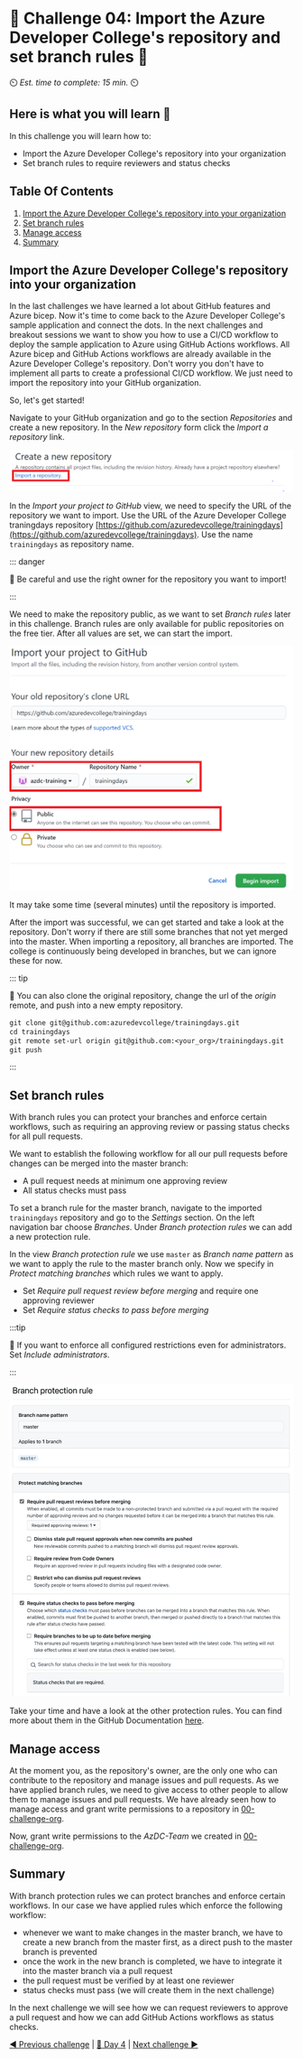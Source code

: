 # 💎 Challenge 04: Import the Azure Developer College's repository and set branch rules 💎

⏲️ _Est. time to complete: 15 min._ ⏲️

## Here is what you will learn 🎯

In this challenge you will learn how to:

- Import the Azure Developer College's repository into your organization
- Set branch rules to require reviewers and status checks

## Table Of Contents

1. [Import the Azure Developer College's repository into your organization](#import-the-azure-developer-colleges-repository-into-your-organization)
2. [Set branch rules](#set-branch-rules)
3. [Manage access](#manage-access)
4. [Summary](#summary)

## Import the Azure Developer College's repository into your organization

In the last challenges we have learned a lot about GitHub features and Azure
bicep. Now it's time to come back to the Azure Developer College's sample
application and connect the dots. In the next challenges and breakout sessions
we want to show you how to use a CI/CD workflow to deploy the sample application
to Azure using GitHub Actions workflows. All Azure bicep and GitHub Actions
workflows are already available in the Azure Developer College's repository.
Don't worry you don't have to implement all parts to create a professional CI/CD
workflow. We just need to import the repository into your GitHub organization.

So, let's get started!

Navigate to your GitHub organization and go to the section _Repositories_ and
create a new repository. In the _New repository_ form click the _Import a
repository_ link.

![GitHub import repository](./images/gh-import-repo.png)

In the _Import your project to GitHub_ view, we need to specify the URL of the
repository we want to import. Use the URL of the Azure Developer College
traningdays repository
[https://github.com/azuredevcollege/trainingdays](https://github.com/azuredevcollege/trainingdays).
Use the name `trainingdays` as repository name.

::: danger

🛑 Be careful and use the right owner for the repository you want to import!

:::

We need to make the repository public, as we want to set _Branch rules_ later in
this challenge. Branch rules are only available for public repositories on the
free tier. After all values are set, we can start the import.

![GitHub import repository view](./images/gh-import-repo-view.png)

It may take some time (several minutes) until the repository is imported.

After the import was successful, we can get started and take a look at the
repository. Don't worry if there are still some branches that not yet merged
into the master. When importing a repository, all branches are imported. The
college is continuously being developed in branches, but we can ignore these for
now.

::: tip

📝 You can also clone the original repository, change the url of the _origin_ remote, and push into a new empty repository.

```shell
git clone git@github.com:azuredevcollege/trainingdays.git
cd trainingdays
git remote set-url origin git@github.com:<your_org>/trainingdays.git
git push
```

:::

## Set branch rules

With branch rules you can protect your branches and enforce certain workflows,
such as requiring an approving review or passing status checks for all pull
requests.

We want to establish the following workflow for all our pull requests before
changes can be merged into the master branch:

- A pull request needs at minimum one approving review
- All status checks must pass

To set a branch rule for the master branch, navigate to the imported
`trainingdays` repository and go to the _Settings_ section. On the left
navigation bar choose _Branches_. Under _Branch protection rules_ we can add a
new protection rule.

In the view _Branch protection rule_ we use `master` as _Branch name pattern_ as
we want to apply the rule to the master branch only. Now we specify in _Protect
matching branches_ which rules we want to apply.

- Set _Require pull request review before merging_ and require one approving reviewer
- Set _Require status checks to pass before merging_

:::tip

📝 If you want to enforce all configured restrictions even for administrators.
Set _Include administrators_.

:::

![GitHub branch protection rules](./images/gh-branch-protection-rules.png)

Take your time and have a look at the other protection rules. You can find more
about them in the GitHub Documentation
[here](https://docs.github.com/en/github/administering-a-repository/defining-the-mergeability-of-pull-requests/about-protected-branches).

## Manage access

At the moment you, as the repository's owner, are the only one who can
contribute to the repository and manage issues and pull requests. As we have
applied branch rules, we need to give access to other people to allow them to
manage issues and pull requests. We have already seen how to manage access and
grant write permissions to a repository in
[00-challenge-org](./00-challenge-org.md#create-a-team-and-assign-permission).

Now, grant write permissions to the _AzDC-Team_ we created in
[00-challenge-org](./00-challenge-org.md).

## Summary

With branch protection rules we can protect branches and enforce certain
workflows. In our case we have applied rules which enforce the following
workflow:

- whenever we want to make changes in the master branch, we have to create a new
  branch from the master first, as a direct push to the master branch is prevented
- once the work in the new branch is completed, we have to integrate it into the
  master branch via a pull request
- the pull request must be verified by at least one reviewer
- status checks must pass (we will create them in the next challenge)

In the next challenge we will see how we can request reviewers to approve a pull
request and how we can add GitHub Actions workflows as status checks.

[◀ Previous challenge](./03-challenge-bicep.md) | [🔼 Day 4](../README.md) | [Next challenge ▶](./05-challenge-common-cicd.md)
